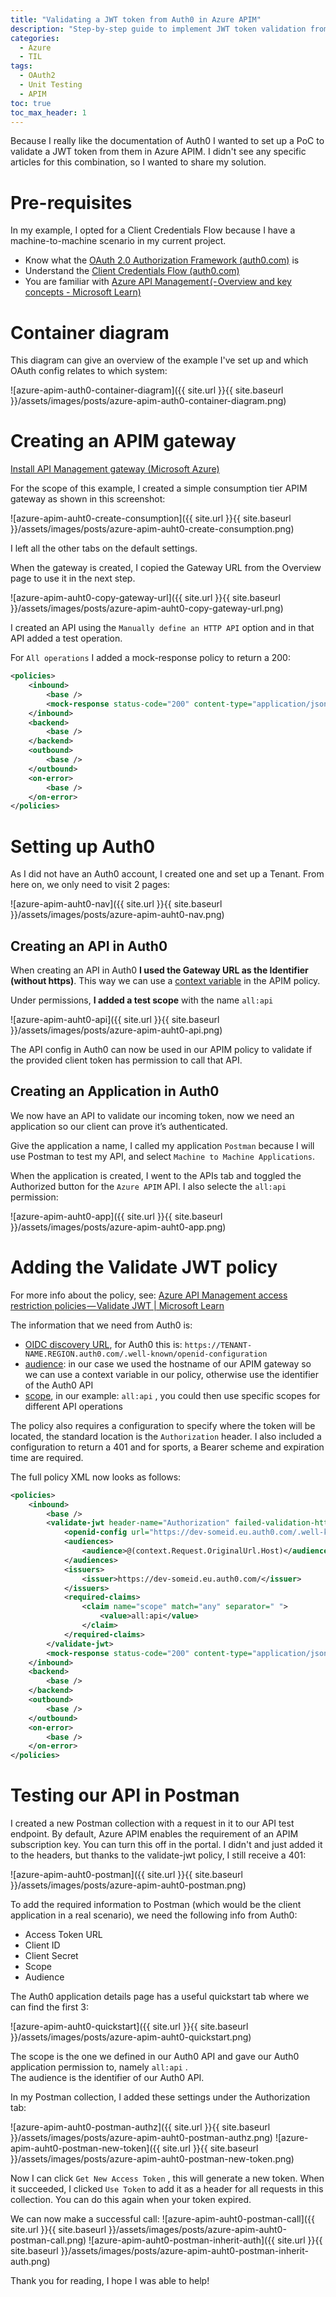 ```yaml
---
title: "Validating a JWT token from Auth0 in Azure APIM"
description: "Step-by-step guide to implement JWT token validation from Auth0 in Azure API Management using the Client Credentials Flow for secure machine-to-machine authentication."
categories:
  - Azure
  - TIL
tags:
  - OAuth2
  - Unit Testing
  - APIM
toc: true
toc_max_header: 1
---
```


Because I really like the documentation of Auth0 I wanted to set up a PoC to validate a JWT token from them in Azure APIM. I didn't see any specific articles for this combination, so I wanted to share my solution.

# Pre-requisites
In my example, I opted for a Client Credentials Flow because I have a machine-to-machine scenario in my current project.

- Know what the [OAuth 2.0 Authorization Framework (auth0.com)](https://auth0.com/docs/authenticate/protocols/oauth) is
- Understand the [Client Credentials Flow (auth0.com)](https://auth0.com/docs/get-started/authentication-and-authorization-flow/client-credentials-flow)
- You are familiar with [Azure API Management (- Overview and key concepts - Microsoft Learn)](https://learn.microsoft.com/en-us/azure/api-management/api-management-key-concepts)

# Container diagram
This diagram can give an overview of the example I've set up and which OAuth config relates to which system:

![azure-apim-auth0-container-diagram]({{ site.url }}{{ site.baseurl }}/assets/images/posts/azure-apim-auth0-container-diagram.png)

# Creating an APIM gateway

[Install API Management gateway (Microsoft Azure)](https://portal.azure.com/#create/Microsoft.ApiManagement)

For the scope of this example, I created a simple consumption tier APIM gateway as shown in this screenshot:

![azure-apim-auht0-create-consumption]({{ site.url }}{{ site.baseurl }}/assets/images/posts/azure-apim-auht0-create-consumption.png)

I left all the other tabs on the default settings.

When the gateway is created, I copied the Gateway URL from the Overview page to use it in the next step.

![azure-apim-auht0-copy-gateway-url]({{ site.url }}{{ site.baseurl }}/assets/images/posts/azure-apim-auht0-copy-gateway-url.png)

I created an API using the `Manually define an HTTP API` option and in that API added a test operation.

For `All operations` I added a mock-response policy to return a 200:

```xml
<policies>
    <inbound>
        <base />
        <mock-response status-code="200" content-type="application/json" />
    </inbound>
    <backend>
        <base />
    </backend>
    <outbound>
        <base />
    </outbound>
    <on-error>
        <base />
    </on-error>
</policies>
```

# Setting up Auth0
As I did not have an Auth0 account, I created one and set up a Tenant. From here on, we only need to visit 2 pages:

![azure-apim-auht0-nav]({{ site.url }}{{ site.baseurl }}/assets/images/posts/azure-apim-auht0-nav.png)

## Creating an API in Auth0
When creating an API in Auth0 **I used the Gateway URL as the Identifier (without https)**. This way we can use a [context variable](https://learn.microsoft.com/en-us/azure/api-management/api-management-policy-expressions#ContextVariables) in the APIM policy.

Under permissions, **I added a test scope** with the name `all:api`

![azure-apim-auht0-api]({{ site.url }}{{ site.baseurl }}/assets/images/posts/azure-apim-auht0-api.png)

The API config in Auth0 can now be used in our APIM policy to validate if the provided client token has permission to call that API.

## Creating an Application in Auth0
We now have an API to validate our incoming token, now we need an application so our client can prove it’s authenticated.

Give the application a name, I called my application `Postman` because I will use Postman to test my API, and select `Machine to Machine Applications`.

When the application is created, I went to the APIs tab and toggled the Authorized button for the `Azure APIM` API. I also selecte the `all:api` permission:

![azure-apim-auht0-app]({{ site.url }}{{ site.baseurl }}/assets/images/posts/azure-apim-auht0-app.png)

# Adding the Validate JWT policy
For more info about the policy, see: [Azure API Management access restriction policies — Validate JWT | Microsoft Learn](https://learn.microsoft.com/en-us/azure/api-management/api-management-access-restriction-policies#ValidateJWT)

The information that we need from Auth0 is:

- [OIDC discovery URL](https://auth0.com/docs/get-started/applications/configure-applications-with-oidc-discovery), for Auth0 this is: `https://TENANT-NAME.REGION.auth0.com/.well-known/openid-configuration`
- [audience](https://community.auth0.com/t/what-is-the-audience/71414): in our case we used the hostname of our APIM gateway so we can use a context variable in our policy, otherwise use the identifier of the Auth0 API
- [scope](https://auth0.com/docs/get-started/apis/scopes), in our example: `all:api` , you could then use specific scopes for different API operations

The policy also requires a configuration to specify where the token will be located, the standard location is the `Authorization` header. I also included a configuration to return a 401 and for sports, a Bearer scheme and expiration time are required.

The full policy XML now looks as follows:
```xml
<policies>
    <inbound>
        <base />
        <validate-jwt header-name="Authorization" failed-validation-httpcode="401" failed-validation-error-message="Unauthorized" require-expiration-time="true" require-scheme="Bearer">
            <openid-config url="https://dev-someid.eu.auth0.com/.well-known/openid-configuration" />
            <audiences>
                <audience>@(context.Request.OriginalUrl.Host)</audience>
            </audiences>
            <issuers>
                <issuer>https://dev-someid.eu.auth0.com/</issuer>
            </issuers>
            <required-claims>
                <claim name="scope" match="any" separator=" ">
                    <value>all:api</value>
                </claim>
            </required-claims>
        </validate-jwt>
        <mock-response status-code="200" content-type="application/json" />
    </inbound>
    <backend>
        <base />
    </backend>
    <outbound>
        <base />
    </outbound>
    <on-error>
        <base />
    </on-error>
</policies>
```

# Testing our API in Postman
I created a new Postman collection with a request in it to our API test endpoint. By default, Azure APIM enables the requirement of an APIM subscription key. You can turn this off in the portal. I didn't and just added it to the headers, but thanks to the validate-jwt policy, I still receive a 401:

![azure-apim-auht0-postman]({{ site.url }}{{ site.baseurl }}/assets/images/posts/azure-apim-auht0-postman.png)

To add the required information to Postman (which would be the client application in a real scenario), we need the following info from Auth0:

- Access Token URL
- Client ID
- Client Secret
- Scope
- Audience

The Auth0 application details page has a useful quickstart tab where we can find the first 3:

![azure-apim-auht0-quickstart]({{ site.url }}{{ site.baseurl }}/assets/images/posts/azure-apim-auht0-quickstart.png)

The scope is the one we defined in our Auth0 API and gave our Auth0 application permission to, namely `all:api` .  
The audience is the identifier of our Auth0 API.

In my Postman collection, I added these settings under the Authorization tab:

![azure-apim-auht0-postman-authz]({{ site.url }}{{ site.baseurl }}/assets/images/posts/azure-apim-auht0-postman-authz.png)
![azure-apim-auht0-postman-new-token]({{ site.url }}{{ site.baseurl }}/assets/images/posts/azure-apim-auht0-postman-new-token.png)

Now I can click `Get New Access Token` , this will generate a new token. When it succeeded, I clicked `Use Token` to add it as a header for all requests in this collection. You can do this again when your token expired.

We can now make a successful call:
![azure-apim-auht0-postman-call]({{ site.url }}{{ site.baseurl }}/assets/images/posts/azure-apim-auht0-postman-call.png)
![azure-apim-auht0-postman-inherit-auth]({{ site.url }}{{ site.baseurl }}/assets/images/posts/azure-apim-auht0-postman-inherit-auth.png)

Thank you for reading, I hope I was able to help!
